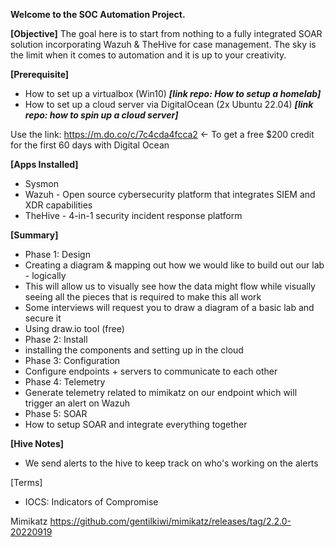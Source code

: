 **Welcome to the SOC Automation Project.**

**[Objective]**
The goal here is to start from nothing to a fully integrated SOAR solution incorporating Wazuh & TheHive for case management. 
The sky is the limit when it comes to automation and it is up to your creativity.

**[Prerequisite]**
- How to set up a virtualbox (Win10) _**[link repo: How to setup a homelab]**_
- How to set up a cloud server via DigitalOcean (2x Ubuntu 22.04) _**[link repo: how to spin up a cloud server]**_

Use the link: https://m.do.co/c/7c4cda4fcca2 <- To get a free $200 credit for the first 60 days with Digital Ocean

**[Apps Installed]**
- Sysmon
- Wazuh - Open source cybersecurity platform that integrates SIEM and XDR capabilities
- TheHive - 4-in-1 security incident response platform



**[Summary]**
- Phase 1: Design
-   Creating a diagram & mapping out how we would like to build out our lab - logically
-   This will allow us to visually see how the data might flow while visually seeing all the pieces that is required to make this all work
-   Some interviews will request you to draw a diagram of a basic lab and secure it
-   Using draw.io tool (free)
- Phase 2: Install
-   installing the components and setting up in the cloud
- Phase 3: Configuration
-  Configure endpoints + servers to communicate to each other
- Phase 4: Telemetry
-   Generate telemetry related to mimikatz on our endpoint which will trigger an alert on Wazuh
- Phase 5: SOAR
-   How to setup SOAR and integrate everything together

**[Hive Notes]**
- We send alerts to the hive to keep track on who's working on the alerts

[Terms]
- IOCS: Indicators of Compromise

Mimikatz https://github.com/gentilkiwi/mimikatz/releases/tag/2.2.0-20220919
